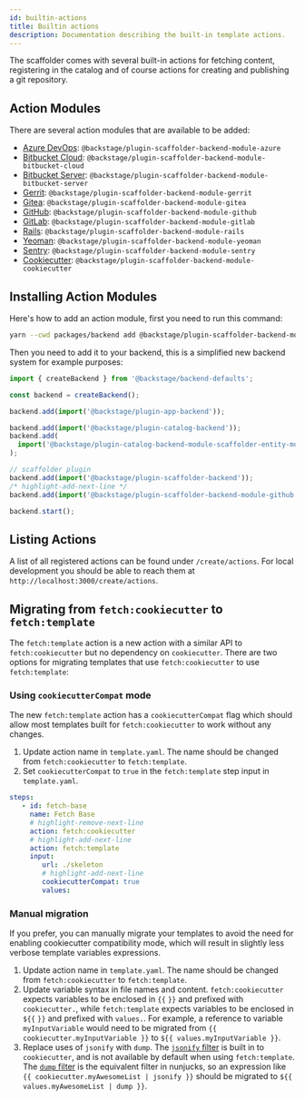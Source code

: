 ```yaml
---
id: builtin-actions
title: Builtin actions
description: Documentation describing the built-in template actions.
---
```


The scaffolder comes with several built-in actions for fetching content,
registering in the catalog and of course actions for creating and publishing a
git repository.

## Action Modules

There are several action modules that are available to be added:

- [Azure DevOps](https://github.com/backstage/backstage/tree/master/plugins/scaffolder-backend-module-azure): `@backstage/plugin-scaffolder-backend-module-azure`
- [Bitbucket Cloud](https://github.com/backstage/backstage/tree/master/plugins/scaffolder-backend-module-bitbucket-cloud): `@backstage/plugin-scaffolder-backend-module-bitbucket-cloud`
- [Bitbucket Server](https://github.com/backstage/backstage/tree/master/plugins/scaffolder-backend-module-bitbucket-server): `@backstage/plugin-scaffolder-backend-module-bitbucket-server`
- [Gerrit](https://github.com/backstage/backstage/tree/master/plugins/scaffolder-backend-module-gerrit): `@backstage/plugin-scaffolder-backend-module-gerrit`
- [Gitea](https://github.com/backstage/backstage/tree/master/plugins/scaffolder-backend-module-gitea): `@backstage/plugin-scaffolder-backend-module-gitea`
- [GitHub](https://github.com/backstage/backstage/tree/master/plugins/scaffolder-backend-module-github): `@backstage/plugin-scaffolder-backend-module-github`
- [GitLab](https://github.com/backstage/backstage/tree/master/plugins/scaffolder-backend-module-gitlab): `@backstage/plugin-scaffolder-backend-module-gitlab`
- [Rails](https://github.com/backstage/backstage/tree/master/plugins/scaffolder-backend-module-rails): `@backstage/plugin-scaffolder-backend-module-rails`
- [Yeoman](https://github.com/backstage/backstage/tree/master/plugins/scaffolder-backend-module-yeoman): `@backstage/plugin-scaffolder-backend-module-yeoman`
- [Sentry](https://github.com/backstage/backstage/tree/master/plugins/scaffolder-backend-module-sentry): `@backstage/plugin-scaffolder-backend-module-sentry`
- [Cookiecutter](https://github.com/backstage/backstage/tree/master/plugins/scaffolder-backend-module-cookiecutter): `@backstage/plugin-scaffolder-backend-module-cookiecutter`

## Installing Action Modules

Here's how to add an action module, first you need to run this command:

```sh title="From your Backstage root directory"
yarn --cwd packages/backend add @backstage/plugin-scaffolder-backend-module-github
```

Then you need to add it to your backend, this is a simplified new backend system for example purposes:

```ts title="/packages/backend/src/index.ts"
import { createBackend } from '@backstage/backend-defaults';

const backend = createBackend();

backend.add(import('@backstage/plugin-app-backend'));

backend.add(import('@backstage/plugin-catalog-backend'));
backend.add(
  import('@backstage/plugin-catalog-backend-module-scaffolder-entity-model'),
);

// scaffolder plugin
backend.add(import('@backstage/plugin-scaffolder-backend'));
/* highlight-add-next-line */
backend.add(import('@backstage/plugin-scaffolder-backend-module-github'));

backend.start();
```

## Listing Actions

A list of all registered actions can be found under `/create/actions`. For local
development you should be able to reach them at
`http://localhost:3000/create/actions`.

## Migrating from `fetch:cookiecutter` to `fetch:template`

The `fetch:template` action is a new action with a similar API to
`fetch:cookiecutter` but no dependency on `cookiecutter`. There are two options
for migrating templates that use `fetch:cookiecutter` to use `fetch:template`:

### Using `cookiecutterCompat` mode

The new `fetch:template` action has a `cookiecutterCompat` flag which should
allow most templates built for `fetch:cookiecutter` to work without any changes.

1. Update action name in `template.yaml`. The name should be changed from
   `fetch:cookiecutter` to `fetch:template`.
2. Set `cookiecutterCompat` to `true` in the `fetch:template` step input in
   `template.yaml`.

```yaml title="template.yaml"
steps:
   - id: fetch-base
     name: Fetch Base
     # highlight-remove-next-line
     action: fetch:cookiecutter
     # highlight-add-next-line
     action: fetch:template
     input:
        url: ./skeleton
        # highlight-add-next-line
        cookiecutterCompat: true
        values:
```

### Manual migration

If you prefer, you can manually migrate your templates to avoid the need for
enabling cookiecutter compatibility mode, which will result in slightly less
verbose template variables expressions.

1. Update action name in `template.yaml`. The name should be changed from
   `fetch:cookiecutter` to `fetch:template`.
2. Update variable syntax in file names and content. `fetch:cookiecutter`
   expects variables to be enclosed in `{{` `}}` and prefixed with
   `cookiecutter.`, while `fetch:template` expects variables to be enclosed in
   `${{` `}}` and prefixed with `values.`. For example, a reference to variable
   `myInputVariable` would need to be migrated from
   `{{ cookiecutter.myInputVariable }}` to `${{ values.myInputVariable }}`.
3. Replace uses of `jsonify` with `dump`. The
   [`jsonify` filter](https://cookiecutter.readthedocs.io/en/latest/advanced/template_extensions.html#jsonify-extension)
   is built in to `cookiecutter`, and is not available by default when using
   `fetch:template`. The
   [`dump` filter](https://mozilla.github.io/nunjucks/templating.html#dump) is
   the equivalent filter in nunjucks, so an expression like
   `{{ cookiecutter.myAwesomeList | jsonify }}` should be migrated to
   `${{ values.myAwesomeList | dump }}`.

